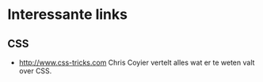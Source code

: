 # Interessante links

## CSS

- http://www.css-tricks.com Chris Coyier vertelt alles wat er te weten valt over CSS.
